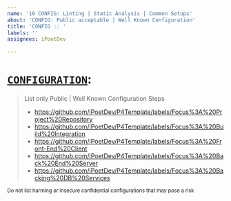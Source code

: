 ```yaml
---
name: '10 CONFIG: Linting | Static Analysis | Common Setups'
about: 'CONFIG: Public acceptable | Well Known Configuration'
title: 'CONFIG :: '
labels: ''
assignees: iPoetDev

---
```


# [`CONFIGURATION`]():

> List only Public | Well Known Configuration Steps
>
> -   https://github.com/iPoetDev/P4Template/labels/Focus%3A%20Project%20Repository
> -   https://github.com/iPoetDev/P4Template/labels/Focus%3A%20Build%20Integration
> -   https://github.com/iPoetDev/P4Template/labels/Focus%3A%20Front-End%20Client
> -   https://github.com/iPoetDev/P4Template/labels/Focus%3A%20Back%20End%20Server
> -   https://github.com/iPoetDev/P4Template/labels/Focus%3A%20Backing%20DB%20Services

<small>Do not list harming or insecure confidential configurations that may pose a risk</small>
